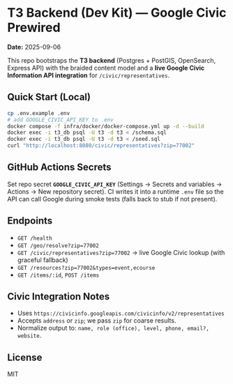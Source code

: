 # T3 Backend (Dev Kit) — Google Civic Prewired
**Date:** 2025-09-06

This repo bootstraps the **T3 backend** (Postgres + PostGIS, OpenSearch, Express API) with the braided content model and a **live Google Civic Information API integration** for `/civic/representatives`.

## Quick Start (Local)
```bash
cp .env.example .env
# add GOOGLE_CIVIC_API_KEY to .env
docker compose -f infra/docker/docker-compose.yml up -d --build
docker exec -i t3_db psql -U t3 -d t3 < /schema.sql
docker exec -i t3_db psql -U t3 -d t3 < /seed.sql
curl "http://localhost:8080/civic/representatives?zip=77002"
```

## GitHub Actions Secrets
Set repo secret **`GOOGLE_CIVIC_API_KEY`** (Settings → Secrets and variables → Actions → New repository secret). CI writes it into a runtime `.env` file so the API can call Google during smoke tests (falls back to stub if not present).

## Endpoints
- `GET /health`
- `GET /geo/resolve?zip=77002`
- `GET /civic/representatives?zip=77002` → live Google Civic lookup (with graceful fallback)
- `GET /resources?zip=77002&types=event,ecourse`
- `GET /items/:id`, `POST /items`

## Civic Integration Notes
- Uses `https://civicinfo.googleapis.com/civicinfo/v2/representatives`
- Accepts `address` or `zip`; we pass `zip` for coarse results.
- Normalize output to: `name, role (office), level, phone, email?, website`.

## License
MIT
